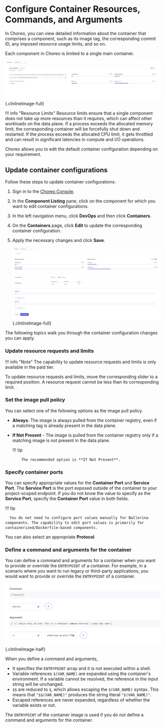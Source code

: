 # Configure Container Resources, Commands, and Arguments

In Choreo, you can view detailed information about the container that comprises a component, such as its image tag, the corresponding commit ID, any imposed resource usage limits, and so on. 

Each component in Choreo is limited to a single main container.

![Container details](../assets/img/devops-and-ci-cd/containers/containers-view.png){.cInlineImage-full}

!!! info "Resource Limits"
    Resource limits ensure that a single component does not take up more resources than it requires, which can affect other workloads on the data plane. If a process exceeds the allocated memory limit, the corresponding container will be forcefully shut down and restarted. If the process exceeds the allocated CPU limit, it gets throttled and can result in significant latencies in compute and I/O operations.

Choreo allows you to edit the default container configuration depending on your requirement.

## Update container configurations

Follow these steps to update container configurations:

1. Sign in to the [Choreo Console](https://console.choreo.dev/).
2. In the **Component Listing** pane, click on the component for which you want to edit container configurations.
3. In the left navigation menu, click **DevOps** and then click **Containers**.
4. On the **Containers** page, click **Edit** to update the corresponding container configuration.
5. Apply the necessary changes and click **Save**.

    ![Edit container configurations](../assets/img/devops-and-ci-cd/containers/edit-container-form.png){.cInlineImage-full}

The following topics walk you through the container configuration changes you can apply.

### Update resource requests and limits

!!! info "Note"
    The capability to update resource requests and limits is only available in the paid tier.

To update resource requests and limits, move the corresponding slider to a required position. A resource request cannot be less than its corresponding limit.


### Set the image pull policy

You can select one of the following options as the image pull policy.

- **Always**: The image is always pulled from the container registry, even if a matching tag is already present in the data plane.
- **If Not Present** - The image is pulled from the container registry only if a matching image is not present in the data plane.

    !!! tip

          The recommended option is **If Not Present**.


### Specify container ports

You can specify appropriate values for the **Container Port** and **Service Port**. The **Service Port** is the port exposed outside of the container to your project-scoped endpoint. If you do not know the value to specify as the **Service Port**, specify the **Container Port** value in both fields.

!!! tip

      You do not need to configure port values manually for Ballerina components. The capability to edit port values is primarily for containerized/Dockerfile-based components. 


You can also select an appropriate **Protocol**. 

### Define a command and arguments for the container

You can define a command and arguments for a container when you want to provide or override the `ENTRYPOINT` of a container. For example, in a scenario where you want to run legacy or third-party applications, you would want to provide or override the `ENTRYPOINT` of a container.

![Container command and arguments example](../assets/img/devops-and-ci-cd/containers/example-container-cmd-and-args.png){.cInlineImage-half}

When you define a command and arguments, 

- It specifies the `ENTRYPOINT` array and it is not executed within a shell. 
- Variable references `$(VAR_NAME)` are expanded using the container's environment. If a variable cannot be resolved, the reference in the input string will be unchanged.
- `$$` are reduced to `$`, which allows escaping the `$(VAR_NAME)` syntax. This means that `"$$(VAR_NAME)"` produces the string literal `"$(VAR_NAME)"`. 
- Escaped references are never expanded, regardless of whether the variable exists or not. 

The `ENTRYPOINT` of the container image is used if you do not define a command and arguments for the container.
